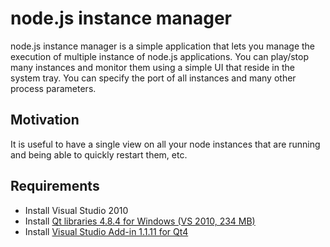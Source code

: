 # node.js instance manager

node.js instance manager is a simple application that lets you manage the execution of multiple instance of node.js applications. 
You can play/stop many instances and monitor them using a simple UI that reside in the system tray. You can 
specify the port of all instances and many other process parameters. 

## Motivation

It is useful to have a single view on all your node instances that are running and being able to quickly restart them, etc.

## Requirements

- Install Visual Studio 2010
- Install [Qt libraries 4.8.4 for Windows (VS 2010, 234 MB)](http://releases.qt-project.org/qt4/source/qt-win-opensource-4.8.4-vs2010.exe "QT 4.8.4")
- Install [Visual Studio Add-in 1.1.11 for Qt4](http://releases.qt-project.org/vsaddin/qt-vs-addin-1.1.11-opensource.exe)
